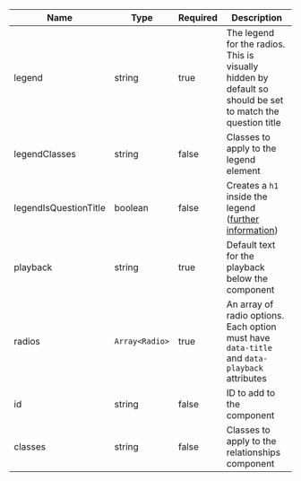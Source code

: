 | Name                  | Type           | Required | Description                                                                                                 |
| --------------------- | -------------- | -------- | ----------------------------------------------------------------------------------------------------------- |
| legend                | string         | true     | The legend for the radios. This is visually hidden by default so should be set to match the question title  |
| legendClasses         | string         | false    | Classes to apply to the legend element                                                                      |
| legendIsQuestionTitle | boolean        | false    | Creates a `h1` inside the legend ([further information](/components/fieldset#legend-as-pagequestion-title)) |
| playback              | string         | true     | Default text for the playback below the component                                                           |
| radios                | `Array<Radio>` | true     | An array of radio options. Each option must have `data-title` and `data-playback` attributes                |
| id                    | string         | false    | ID to add to the component                                                                                  |
| classes               | string         | false    | Classes to apply to the relationships component                                                             |
